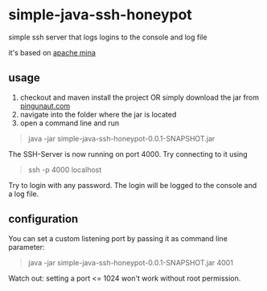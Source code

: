 # simple-java-ssh-honeypot
simple ssh server that logs logins to the console and log file

it's based on [apache mina](https://mina.apache.org/sshd-project/index.html)

## usage
1. checkout and maven install the project OR simply download the jar from [pingunaut.com](https://pingunaut.com/weblog/wp-content/uploads/2015/07/simple-java-ssh-honeypot-0.0.1-SNAPSHOT.jar_.zip)
2. navigate into the folder where the jar is located
3. open a command line and run

> java -jar simple-java-ssh-honeypot-0.0.1-SNAPSHOT.jar

The SSH-Server is now running on port 4000. 
Try connecting to it using 
> ssh -p 4000 localhost

Try to login with any password. The login will be logged to the console and a log file.

## configuration
You can set a custom listening port by passing it as command line parameter:
> java -jar simple-java-ssh-honeypot-0.0.1-SNAPSHOT.jar 4001

Watch out: setting a port <= 1024 won't work without root permission. 
